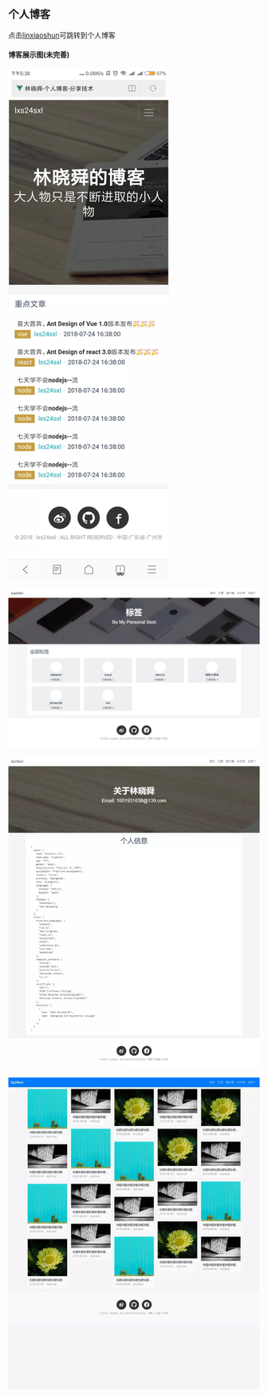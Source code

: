 ## 个人博客

点击[linxiaoshun](https://linxiaoshun.com)可跳转到个人博客

#### 博客展示图(未完善)
![移动端展示的图片](https://github.com/lxs24sxl/readme_add_pic/raw/master/images/vue-blog/index-mobile3.webp)

![pc标签页页面的图片](https://github.com/lxs24sxl/readme_add_pic/raw/master/images/vue-blog/tags-pc.webp)

![关于我页面的图片](https://github.com/lxs24sxl/readme_add_pic/raw/master/images/vue-blog/about-pc.webp)

![图片集页面的图片](https://github.com/lxs24sxl/readme_add_pic/raw/master/images/vue-blog/photo-pc.webp)